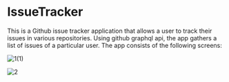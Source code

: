 # IssueTracker
This is a Github issue tracker application that allows a user to track their issues in various repositories. Using github graphql api, the app gathers
a list of issues of a particular user. The app consists of the following screens:

![1(1)](https://github.com/tedblair2/IssueTracker/assets/39332527/89104e83-9864-4f94-9df1-4414d3d7d0d8)

![2](https://github.com/tedblair2/IssueTracker/assets/39332527/c1720194-08fe-430f-a0b1-bbfd6cbdfdd3)

